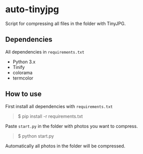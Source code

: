 # auto-tinyjpg
Script for compressing all files in the folder with TinyJPG.

## Dependencies
All dependencies in `requirements.txt`
* Python 3.x
* Tinify
* colorama
* termcolor

## How to use
First install all dependencies with `requirements.txt`

> $ pip install -r requirements.txt

Paste `start.py` in the folder with photos you want to compress.

> $ python start.py

Automatically all photos in the folder will be compressed.
